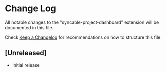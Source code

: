 # Change Log

All notable changes to the "syncable-project-dashboard" extension will be documented in this file.

Check [Keep a Changelog](http://keepachangelog.com/) for recommendations on how to structure this file.

## [Unreleased]

- Initial release